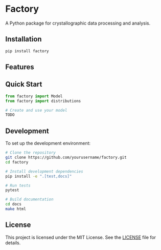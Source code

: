 # Factory

A Python package for crystallographic data processing and analysis.

## Installation

```bash
pip install factory
```

## Features


## Quick Start

```python
from factory import Model
from factory import distributions

# Create and use your model
TODO
```

## Development

To set up the development environment:

```bash
# Clone the repository
git clone https://github.com/yourusername/factory.git
cd factory

# Install development dependencies
pip install -e ".[test,docs]"

# Run tests
pytest

# Build documentation
cd docs
make html
```

## License

This project is licensed under the MIT License. See the [LICENSE](./LICENSE) file for details.
